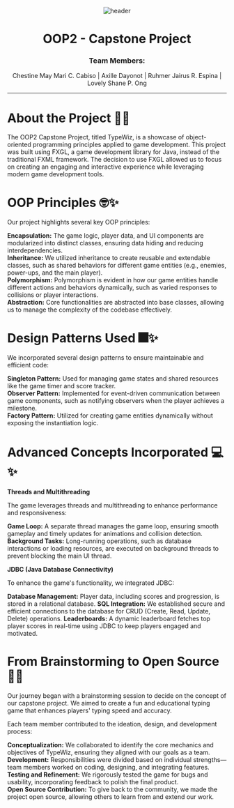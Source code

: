 <div align="center">
  
  ![header](https://github.com/user-attachments/assets/b8695295-c3da-4a86-9a07-5cce7052490d)
  
</div>
<div align="center">
  
# OOP2 - Capstone Project

</div>

<div align="center">
  
<h3>
Team Members:
</h3>

<p>
Chestine May Mari C. Cabiso |
Axille Dayonot |
Ruhmer Jairus R. Espina |
Lovely Shane P. Ong
</p>

</div>

---

# About the Project 💜✨

The OOP2 Capstone Project, titled TypeWiz, is a showcase of object-oriented programming principles applied to game development. This project was built using FXGL, a game development library for Java, instead of the traditional FXML framework. The decision to use FXGL allowed us to focus on creating an engaging and interactive experience while leveraging modern game development tools.

# OOP Principles 🤓✨

Our project highlights several key OOP principles:<br>

**Encapsulation:** The game logic, player data, and UI components are modularized into distinct classes, ensuring data hiding and reducing interdependencies.<br>
**Inheritance:** We utilized inheritance to create reusable and extendable classes, such as shared behaviors for different game entities (e.g., enemies, power-ups, and the main player).<br>
**Polymorphism:** Polymorphism is evident in how our game entities handle different actions and behaviors dynamically, such as varied responses to collisions or player interactions.<br>
**Abstraction:** Core functionalities are abstracted into base classes, allowing us to manage the complexity of the codebase effectively.<br>

# Design Patterns Used 🎆✨

We incorporated several design patterns to ensure maintainable and efficient code:<br>

**Singleton Pattern:** Used for managing game states and shared resources like the game timer and score tracker.<br>
**Observer Pattern:** Implemented for event-driven communication between game components, such as notifying observers when the player achieves a milestone.<br>
**Factory Pattern:** Utilized for creating game entities dynamically without exposing the instantiation logic.<br>

# Advanced Concepts Incorporated 💻✨
**Threads and Multithreading** <br>

The game leverages threads and multithreading to enhance performance and responsiveness:<br>

**Game Loop:** A separate thread manages the game loop, ensuring smooth gameplay and timely updates for animations and collision detection.
**Background Tasks:** Long-running operations, such as database interactions or loading resources, are executed on background threads to prevent blocking the main UI thread.

**JDBC (Java Database Connectivity)** <br>

To enhance the game's functionality, we integrated JDBC:<br>

**Database Management:** Player data, including scores and progression, is stored in a relational database.
**SQL Integration:** We established secure and efficient connections to the database for CRUD (Create, Read, Update, Delete) operations.
**Leaderboards:** A dynamic leaderboard fetches top player scores in real-time using JDBC to keep players engaged and motivated.

# From Brainstorming to Open Source 🔮✨

Our journey began with a brainstorming session to decide on the concept of our capstone project. We aimed to create a fun and educational typing game that enhances players' typing speed and accuracy.<br>

Each team member contributed to the ideation, design, and development process:<br>

**Conceptualization:** We collaborated to identify the core mechanics and objectives of TypeWiz, ensuring they aligned with our goals as a team. <br>
**Development:** Responsibilities were divided based on individual strengths—team members worked on coding, designing, and integrating features. <br>
**Testing and Refinement:** We rigorously tested the game for bugs and usability, incorporating feedback to polish the final product.<br>
**Open Source Contribution:** To give back to the community, we made the project open source, allowing others to learn from and extend our work.




















